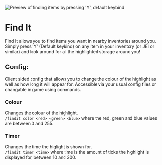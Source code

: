 ![Preview of finding items by pressing 'Y', default keybind](https://i.imgur.com/GZKhxAe.gif)

# Find It

Find It allows you to find items you want in nearby inventories around you. Simply press 'Y' (Default keybind) on any item in your inventory (or JEI or similar) and look around for all the highlighted storage around you!

## Config:
Client sided config that allows you to change the colour of the highlight as well as how long it will appear for. Accessible via your usual config files or changable in game using commands.

### Colour
Changes the colour of the highlight.  
`/findit color <red> <green> <blue>` where the red, green and blue values are between 0 and 255.

### Timer
Changes the time the higlight is shown for.  
`/findit timer <time>` where time is the amount of ticks the highlight is displayed for, between 10 and 300.
